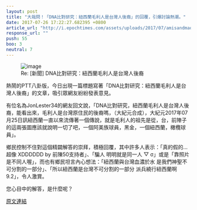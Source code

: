 ```yaml
---
layout: post
title: "大哉問！「DNA比對研究：紐西蘭毛利人是台灣人後裔」的回覆，引爆討論熱潮。"
date: 2017-07-26 17:22:27.682395 +0800
article_url: "http://i.epochtimes.com/assets/uploads/2017/07/amisandmaori.jpg;http://i.imgur.com/XEYNKyW.jpg;http://i.imgur.com/Z5spfQH.jpg"
response_url: ""
push: 55
boo: 3
neutral: 7
---
```


<figure>
<img src="http://i.epochtimes.com/assets/uploads/2017/07/amisandmaori.jpg" alt="image">
<figcaption>
Re: [新聞] DNA比對研究：紐西蘭毛利人是台灣人後裔
</figcaption>
</figure>

熱鬧的PTT八卦版，今日出現一篇標題寫著「DNA比對研究：紐西蘭毛利人是台灣人後裔」的文章，吸引眾網友紛紛發表意見。

有位名為JonLester34的網友回文說，「DNA比對研究，紐西蘭毛利人是台灣人後裔，能看出來，毛利人是台灣原住民的後裔嗎，（大紀元合成），大紀元2017年07月25日訊紐西蘭一直以來流傳著一個傳說，就是毛利人的祖先是從，台，前陣子的這兩張圖應該就說明一切了吧，一個阿美族球員，黑金，一個紐西蘭，橄欖球員」。

鄉民控制不住對這個精闢解答的崇拜，積極回覆，其中許多人表示：「真的假的...超像 XDDDDDD            by 前陳50支持者」、「騙人 明明就是同一人   ▽  σ」或是「靠照片是不同人喔」，而也有鄉民坦言內心想法：「紐西蘭與台灣血濃於水 是我們神聖不可分割的一部分」、「所以紐西蘭是台灣不可分割的一部分 派兵繞行紐西蘭啊9.2」，令人激賞。

您心目中的解答，是什麼呢？

<a href = "https://www.ptt.cc/bbs/Gossiping/M.1501049735.A.B1B.html">原文連結</a>


